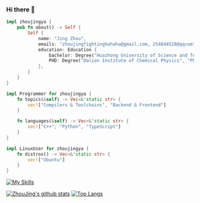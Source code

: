 <!--
**zhoujingya/zhoujingya** is a ✨ _special_ ✨ repository because its `README.md` (this file) appears on your GitHub profile.

Here are some ideas to get you started:

- 🔭 I’m currently working on ...
- 🌱 I’m currently learning ...
- 👯 I’m looking to collaborate on ...
- 🤔 I’m looking for help with ...
- 💬 Ask me about ...
- 📫 How to reach me: ...
- 😄 Pronouns: ...
- ⚡ Fun fact: ...
-->

### Hi there 👋

```rust
impl zhoujingya {
    pub fn about() -> Self {
        Self {
            name: "Jing Zhou",
            emails: "zhoujingfightinghahaha@gmail.com, 254644528@qqcom"
            education: Education {
                bachelor: Degree("Huazhong University of Science and Technology", "Chemical Engineering", 2012..=2016),
                PHD: Degree("Dalian Institute of Chemical Physics", "Physical Chemistry", 2016..=2019), Drop Out
            },
        }
    }
}

impl Programmer for zhoujingya {
    fn topics(&self) -> Vec<&'static str> {
        vec!["Compilers & Toolchains", "Backend & Frontend"]
    }

    fn languages(&self) -> Vec<&'static str> {
        vec!["C++", "Python", "TypeScript"]
    }
}

impl LinuxUser for zhoujingya {
    fn distros() -> Vec<&'static str> {
        vec!["Ubuntu"]
    }
}

```

[![My Skills](https://skillicons.dev/icons?i=apple,bash,cpp,cmake,css,debian,discord,docker,git,github,githubactions,gitlab,gmail,html,jquery,js,linux,md,nodejs,npm,postman,py,rust,ts,ubuntu,vim,vscode)](https://skillicons.dev)

[![ZhouJing's github stats](https://github-readme-stats.vercel.app/api?username=zhoujingya)](https://github.com/anuraghazra/github-readme-stats)
[![Top Langs](https://github-readme-stats.vercel.app/api/top-langs/?username=zhoujingya&layout=compact)](https://github.com/anuraghazra/github-readme-stats)

